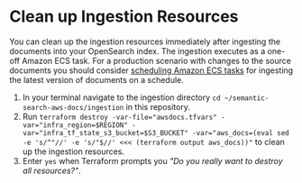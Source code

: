 # Clean up Ingestion Resources
You can clean up the ingestion resources immediately after ingesting the documents into your OpenSearch index. The ingestion executes as a one-off Amazon ECS task. For a production scenario with changes to the source documents you should consider [scheduling Amazon ECS tasks](https://docs.aws.amazon.com/AmazonECS/latest/developerguide/scheduling_tasks.html) for ingesting the latest version of documents on a schedule.
1. In your terminal navigate to the ingestion directory `cd ~/semantic-search-aws-docs/ingestion` in this repository.
2. Run `terraform destroy -var-file="awsdocs.tfvars" -var="infra_region=$REGION" -var="infra_tf_state_s3_bucket=$S3_BUCKET" -var="aws_docs=(eval sed -e 's/^"//' -e 's/"$//' <<< (terraform output aws_docs))"` to clean up the ingestion resources.
3. Enter `yes` when Terraform prompts you _"Do you really want to destroy all resources?"_.

